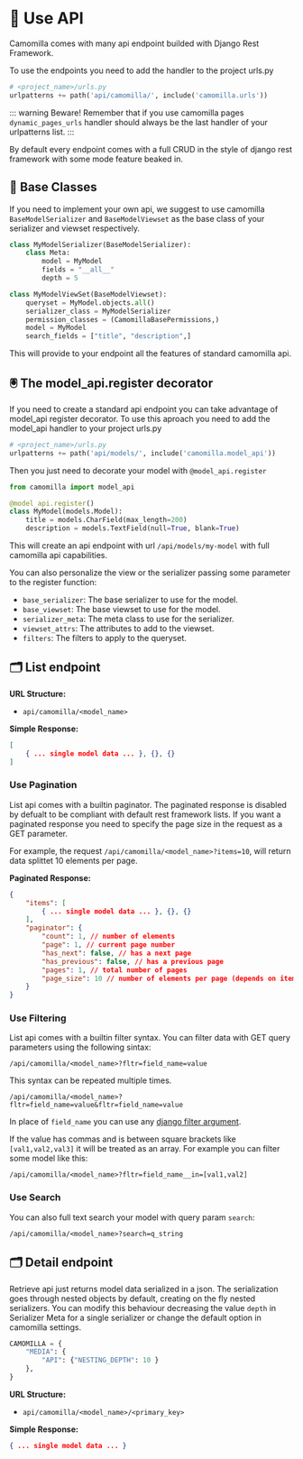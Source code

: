 # 🐝 Use API 

Camomilla comes with many api endpoint builded with Django Rest Framework. 

To use the endpoints you need to add the handler to the project urls.py

```python
# <project_name>/urls.py
urlpatterns += path('api/camomilla/', include('camomilla.urls'))
```

::: warning Beware!
Remember that if you use camomilla pages `dynamic_pages_urls` handler should always be the last handler of your urlpatterns list.
:::

By default every endpoint comes with a full CRUD in the style of django rest framework with some mode feature beaked in.

## 🧱 Base Classes

If you need to implement your own api, we suggest to use camomilla `BaseModelSerializer` and `BaseModelViewset` as the base class of your serializer and viewset respectively. 

```python
class MyModelSerializer(BaseModelSerializer):
    class Meta:
        model = MyModel
        fields = "__all__"
        depth = 5
```

```python
class MyModelViewSet(BaseModelViewset):
    queryset = MyModel.objects.all()
    serializer_class = MyModelSerializer
    permission_classes = (CamomillaBasePermissions,)
    model = MyModel
    search_fields = ["title", "description",]
```

This will provide to your endpoint all the features of standard camomilla api.


## 🖲️ The model_api.register decorator
If you need to create a standard api endpoint  you can take advantage of model_api register decorator. 
To use this aproach you need to add the model_api handler to your project urls.py

```python
# <project_name>/urls.py
urlpatterns += path('api/models/', include('camomilla.model_api'))
```

Then you just need to decorate your model with `@model_api.register`

```python
from camomilla import model_api

@model_api.register()
class MyModel(models.Model):
    title = models.CharField(max_length=200)
    description = models.TextField(null=True, blank=True)
```

This will create an api endpoint with url  `/api/models/my-model` with full camomilla api capabilities.

You can also personalize the view or the serializer passing some parameter to the register function:

-  `base_serializer`: The base serializer to use for the model.
-  `base_viewset`: The base viewset to use for the model.
-  `serializer_meta`: The meta class to use for the serializer.
-  `viewset_attrs`: The attributes to add to the viewset.
-  `filters`: The filters to apply to the queryset.


## 🗂️ List endpoint

__URL Structure:__
 - `api/camomilla/<model_name>`

__Simple Response:__
```json
[
    { ... single model data ... }, {}, {}
]
```

### Use Pagination

List api comes with a builtin paginator.
The paginated response is disabled by defualt to be compliant with default rest framework lists. 
If you want a paginated response you need to specify the page size in the request as a GET parameter.

For example, the request `/api/camomilla/<model_name>?items=10`, will return data splittet 10 elements per page.

__Paginated Response:__
```json
{
    "items": [
        { ... single model data ... }, {}, {}
    ],
    "paginator": {
        "count": 1, // number of elements
        "page": 1, // current page number
        "has_next": false, // has a next page
        "has_previous": false, // has a previous page
        "pages": 1, // total number of pages
        "page_size": 10 // number of elements per page (depends on items parameter)
    }
}
```

### Use Filtering
List api comes with a builtin filter syntax.
You can filter data with GET query parameters using the following sintax:

```/api/camomilla/<model_name>?fltr=field_name=value```

This syntax can be repeated multiple times.

```/api/camomilla/<model_name>?fltr=field_name=value&fltr=field_name=value```

In place of `field_name` you can use any [django filter argument](https://docs.djangoproject.com/en/4.2/topics/db/queries/#retrieving-specific-objects-with-filters).  

If the value has commas and is between square brackets like `[val1,val2,val3]` it will be treated as an array.
For example you can filter some model like this:

```/api/camomilla/<model_name>?fltr=field_name__in=[val1,val2]```

### Use Search

You can also full text search your model with query param `search`:

```/api/camomilla/<model_name>?search=q_string```


## 🗂️ Detail endpoint

Retrieve api just returns model data serialized in a json.
The serialization goes through nested objects by default, creating on the fly nested serializers.
You can modify this behaviour decreasing the value `depth` in Serializer Meta for a single serializer or change the default option in camomilla settings.

```python
CAMOMILLA = {
    "MEDIA": {
        "API": {"NESTING_DEPTH": 10 }
    },
}
```

__URL Structure:__
 - `api/camomilla/<model_name>/<primary_key>`

__Simple Response:__
```json
{ ... single model data ... }
```
